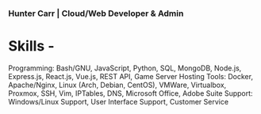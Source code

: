 ### Hunter Carr | Cloud/Web Developer & Admin

# Skills - 
Programming: Bash/GNU, JavaScript, Python, SQL, MongoDB, Node.js, Express.js, React.js, Vue.js, REST API, Game Server Hosting
Tools: Docker, Apache/Nginx, Linux (Arch, Debian, CentOS), VMWare, Virtualbox, Proxmox, SSH, Vim, IPTables, DNS, Microsoft Office, Adobe Suite 
Support: Windows/Linux Support, User Interface Support, Customer Service 
